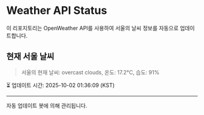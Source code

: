 
# Weather API Status

이 리포지토리는 OpenWeather API를 사용하여 서울의 날씨 정보를 자동으로 업데이트합니다.

## 현재 서울 날씨
> 서울의 현재 날씨: overcast clouds, 온도: 17.2°C, 습도: 91%

⏳ 업데이트 시간: 2025-10-02 01:36:09 (KST)

---
자동 업데이트 봇에 의해 관리됩니다.
